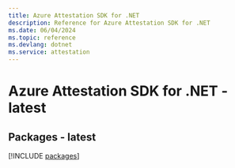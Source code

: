 ```yaml
---
title: Azure Attestation SDK for .NET
description: Reference for Azure Attestation SDK for .NET
ms.date: 06/04/2024
ms.topic: reference
ms.devlang: dotnet
ms.service: attestation
---
```

# Azure Attestation SDK for .NET - latest
## Packages - latest
[!INCLUDE [packages](attestation-index.md)]